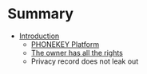 # Summary

* [Introduction](README.md)
   * [PHONEKEY Platform](phonekey_platform.md)
   * [The owner has all the rights](the_owner_has_all_the_rights.md)
   * Privacy record does not leak out

